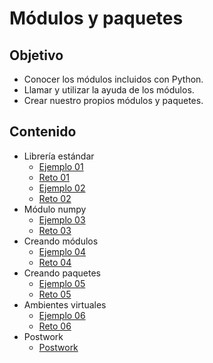 # Módulos y paquetes

## Objetivo

* Conocer los módulos incluidos con Python.
* Llamar y utilizar la ayuda de los módulos.
* Crear nuestro propios módulos y paquetes.

## Contenido

* Librería estándar
  * [Ejemplo 01](ejemplo01/readme.md)
  * [Reto 01](reto01/readme.md)
  * [Ejemplo 02](ejemplo02/readme.md)
  * [Reto 02](reto02/readme.md)
* Módulo numpy
  * [Ejemplo 03](ejemplo03/readme.md)
  * [Reto 03](ejemplo03/readme.md)
* Creando módulos
  * [Ejemplo 04](ejemplo04/readme.md)
  * [Reto 04](reto04/readme.md)
* Creando paquetes
  * [Ejemplo 05](ejemplo05/readme.md)
  * [Reto 05](reto05/readme.md)
* Ambientes virtuales
  * [Ejemplo 06](ejemplo06/readme.md)
  * [Reto 06](reto06/readme.md)
* Postwork
  * [Postwork](postwork/readme.md)
